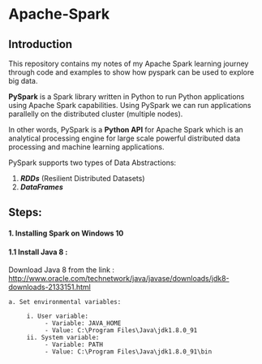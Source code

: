 # Apache-Spark

## Introduction

This repository contains my notes of my Apache Spark learning journey through code and examples to show how pyspark can be used to explore big data.

**PySpark** is a Spark library written in Python to run Python applications using Apache Spark capabilities. Using PySpark we can run applications parallelly on the distributed cluster (multiple nodes).

In other words, PySpark is a **Python API** for Apache Spark which is an analytical processing engine for large scale powerful distributed data processing and machine learning applications.

PySpark supports two types of Data Abstractions:

  1. ***RDDs*** (Resilient Distributed Datasets)
  2. ***DataFrames*** 

## Steps:
#### 1. Installing Spark on Windows 10
   #### 1.1 Install Java 8 :
  Download Java 8 from the link : http://www.oracle.com/technetwork/java/javase/downloads/jdk8-downloads-2133151.html
   
    a. Set environmental variables:
   
         i. User variable:
              - Variable: JAVA_HOME
              - Value: C:\Program Files\Java\jdk1.8.0_91
         ii. System variable:
              - Variable: PATH
              - Value: C:\Program Files\Java\jdk1.8.0_91\bin

